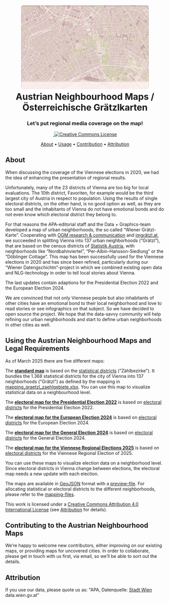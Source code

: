<h1 align="center">
  <a href="https://github.com/apa-newsroom/austrian-neighbourhood-maps/">
    <img src="/.github/hero-map.gif" alt="" role="none" style="max-width: 80%" />
  </a><br />
  Austrian Neighbourhood Maps / Österreichische Grätzlkarten
</h1>

<h3 align="center">
  Let’s put regional media coverage on the map!
</h3>

<p align="center">
  <a href="https://github.com/apa-newsroom/austrian-neighbourhood-maps/">
    <img src="https://img.shields.io/badge/cities-1-green.svg" alt="" role="none" />
  </a>
  <a rel="license" href="http://creativecommons.org/licenses/by/4.0/">
    <img alt="Creative Commons License" style="border-width:0" src="https://img.shields.io/badge/licence-CC--by-green.svg" />
  </a>
</p>

<p align="center">
  <a href="#About">About</a> •
  <a href="#Using-the-Austrian-Neighbourhood-Maps">Usage</a> •
  <a href="#Contributing-to-the-Austrian-Neighbourhood-Maps">Contribution</a> •
  <a href="#Attribution">Attribution</a>
</p>

## About

When discussing the coverage of the Viennese elections in 2020, we had the idea of enhancing the presentation of regional results.

Unfortunately, many of the 23 districts of Vienna are too big for local evaluations.
The 10th district, Favoriten, for example would be the third largest city of Austria in respect to population.
Using the results of single electoral districts, on the other hand, is no good option as well, as they are too small and the inhabitants of Vienna do not have emotional bonds and do not even know which electoral district they belong to.

For that reasons the APA-editorial staff and the Data + Graphics-team developed a map of urban neighborhoods, the so called “Wiener Grätzl-Karte”.
Cooperating with <a href="https://www.ogm.at">OGM research & communication</a> and <a href="https://www.imgraetzl.at">imgrätzl.at</a>, we succeeded in splitting Vienna into 137 urban neighborhoods (“Grätzl”), that are based on the census districts of <a href="https://pic.statistik.at/web_de/statistiken/index.html">Statistik Austria</a>, with neighborhoods like “Nordbahnviertel”, “Per-Albin-Hansson-Siedlung” or the “Döblinger Cottage”.
This map has been successfully used for the Viennese elections in 2020 and has since been refined, particularly during our “Wiener Datengschichtn”-project in which we combined existing open data and NLG-technology in order to tell local stories about Vienna.

The last updates contain adaptions for the Presidential Election 2022 and the European Election 2024.

We are convinced that not only Viennese people but also inhabitants of other cities have an emotional bond to their local neighborhood and love to read stories or see infographics on that subject.
So we have decided to open source the project.
We hope that the data-savvy community will help refining our urban neighborhoods and start to define urban neighborhoods in other cities as well.

## Using the Austrian Neighbourhood Maps and Legal Requirements

As of March 2025 there are five different maps: 

The **[standard map](https://github.com/apa-newsroom/austrian-neighbourhood-maps/tree/bptest/vienna/zg2022)** is based on the [statistical districts](https://www.data.gv.at/katalog/dataset/0adc90c9-ac6b-47ef-aa83-b7780594720c) ("Zählbezirke"). It bundles the 1.368 statistical districts for the city of Vienna into 137 neighborhoods ("Grätzl") as defined by the mapping in [mapping_graetzl_zaehlgebiete.xlsx](https://github.com/apa-newsroom/austrian-neighbourhood-maps/blob/main/vienna/mapping_graetzl_zaehlgebiete.xlsx). You can use this map to visualize statistical data on a neighbourhood level. 

The **[electoral map for the Presidential Election 2022](https://github.com/apa-newsroom/austrian-neighbourhood-maps/tree/main/vienna/bp2022)** is based on [electoral districts](https://www.data.gv.at/katalog/dataset/79c1030d-5cf6-4d58-ade6-02f66fb4dffb) for the Presidential Election 2022.

The **[electoral map for the European Election 2024](https://github.com/apa-newsroom/austrian-neighbourhood-maps/tree/main/vienna/eu2024)** is based on [electoral districts](https://www.data.gv.at/katalog/dataset/79c1030d-5cf6-4d58-ade6-02f66fb4dffb) for the European Election 2024. 

The **[electoral map for the General Election 2024](https://github.com/apa-newsroom/austrian-neighbourhood-maps/tree/main/vienna/nr2024)** is based on [electoral districts](https://www.data.gv.at/katalog/dataset/79c1030d-5cf6-4d58-ade6-02f66fb4dffb) for the General Election 2024. 

The **[electoral map for the Viennese Regional Elections 2025](https://github.com/apa-newsroom/austrian-neighbourhood-maps/tree/main/vienna/gr2025)** is based on [electoral districts](https://data.wien.gv.at/daten/geo?service=WFS&request=GetFeature&version=1.1.0&typeName=ogdwien:WAHLSPRGR2025OGD&srsName=EPSG:4326&outputFormat=json) for the Viennese Regional Election of 2025. 

You can use these maps to visualize election data on a neighborhood level. Since electoral districts in Vienna change between elections, the electoral map needs a new update with each election.  

The maps are available in [GeoJSON](https://github.com/apa-newsroom/austrian-neighbourhood-maps/blob/bptest/vienna/bp2022/graetzl_bp2022.json) format with a [preview-file](https://github.com/apa-newsroom/austrian-neighbourhood-maps/blob/bptest/vienna/bp2022/graetzl_bp2022.html). For allocating statistical or electoral districts to the different neighborhoods, please refer to the [mapping-files](https://github.com/apa-newsroom/austrian-neighbourhood-maps/blob/bptest/vienna/bp2022/mapping_graetzl_sprengel_bp2022.xlsx).

This work is licensed under a <a rel="license" href="http://creativecommons.org/licenses/by/4.0/">Creative Commons Attribution 4.0 International License</a> (see [Attribution](#Attribution) for details).

## Contributing to the Austrian Neighbourhood Maps

We’re happy to welcome new contributors, either improving on our existing maps, or providing maps for uncovered cities.
In order to collaborate, please get in touch with us first, via email, so we’ll be able to sort out the details.

## Attribution

If you use our data, please quote us as: "APA, Datenquelle: [Stadt Wien](https://digitales.wien.gv.at/ogd-nutzungsbedingungen) data.wien.gv.at"
